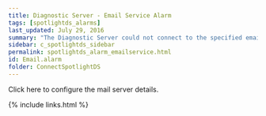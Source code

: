 ```yaml
---
title: ﻿Diagnostic Server - Email Service Alarm
tags: [spotlightds_alarms]
last_updated: July 29, 2016
summary: "The Diagnostic Server could not connect to the specified email server or the email service is not configured."
sidebar: c_spotlightds_sidebar
permalink: spotlightds_alarm_emailservice.html
id: Email.alarm
folder: ConnectSpotlightDS
---
```



Click <xref href="spotlightproc:Console.ShowOptions(id=\Diagnostic Server\Configure the mail server used by the Diagnostic Server)" format="html" scope="external">here</xref> to configure the mail server details.

{% include links.html %}
